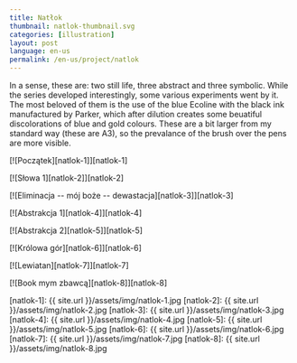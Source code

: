 ```yaml
---
title: Natłok
thumbnail: natlok-thumbnail.svg
categories: [illustration]
layout: post
language: en-us
permalink: /en-us/project/natlok
---
```


In a sense, these are: two still life, three abstract and three symbolic. While the series developed interestingly, some various experiments went by it. The most beloved of them is the use of the blue Ecoline with the black ink manufactured by Parker, which after dilution creates some beuatiful discolorations of blue and gold colours. These are a bit larger from my standard way (these are A3), so the prevalance of the brush over the pens are more visible.

[![Początek][natlok-1]][natlok-1]

[![Słowa 1][natlok-2]][natlok-2]

[![Eliminacja -- mój boże -- dewastacja][natlok-3]][natlok-3]

[![Abstrakcja 1][natlok-4]][natlok-4]

[![Abstrakcja 2][natlok-5]][natlok-5]

[![Królowa gór][natlok-6]][natlok-6]

[![Lewiatan][natlok-7]][natlok-7]

[![Book mym zbawcą][natlok-8]][natlok-8]

[natlok-1]: {{ site.url }}/assets/img/natlok-1.jpg
[natlok-2]: {{ site.url }}/assets/img/natlok-2.jpg
[natlok-3]: {{ site.url }}/assets/img/natlok-3.jpg
[natlok-4]: {{ site.url }}/assets/img/natlok-4.jpg
[natlok-5]: {{ site.url }}/assets/img/natlok-5.jpg
[natlok-6]: {{ site.url }}/assets/img/natlok-6.jpg
[natlok-7]: {{ site.url }}/assets/img/natlok-7.jpg
[natlok-8]: {{ site.url }}/assets/img/natlok-8.jpg